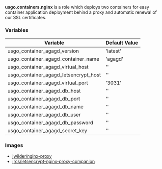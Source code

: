 **usgo.containers.nginx** is a role which deploys two containers for easy container application deployment behind a proxy and automatic renewal of our SSL certificates.

### Variables

Variable | Default Value
---|---
usgo_container_agagd_version | 'latest'
usgo_container_agagd_container_name | 'agagd'
usgo_container_agagd_virtual_host | ''
usgo_container_agagd_letsencrypt_host | ''
usgo_container_agagd_virtual_port | '3031'
usgo_container_agagd_db_host | ''
usgo_container_agagd_db_port | ''
usgo_container_agagd_db_name | ''
usgo_container_agagd_db_user | ''
usgo_container_agagd_db_password | ''
usgo_container_agagd_secret_key | ''

### Images

* [jwilder/nginx-proxy][1]
* [jrcs/letsencrypt-nginx-proxy-companion][2]

[1]: https://hub.docker.com/r/jwilder/nginx-proxy
[2]: https://hub.docker.com/r/jrcs/letsencrypt-nginx-proxy-companion
